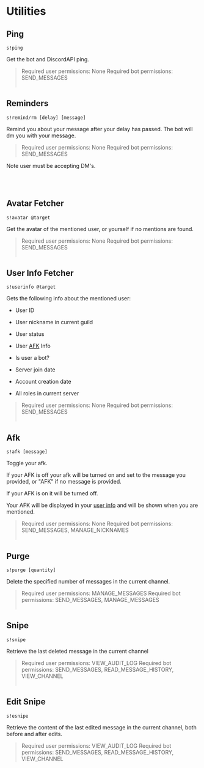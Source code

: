 # Utilities

## Ping

``s!ping``

Get the bot and DiscordAPI ping.

> Required user permissions: None
> Required bot permissions: SEND_MESSAGES
<br/><br/>

## Reminders
``s!remind/rm [delay] [message]``

Remind you about your message after your delay has passed. The bot will dm you with your message.

> Required user permissions: None
> Required bot permissions: SEND_MESSAGES

Note user must be accepting DM's.

<br/><br/>

## Avatar Fetcher
``s!avatar @target``

Get the avatar of the mentioned user, or yourself if no mentions are found.

> Required user permissions: None
> Required bot permissions: SEND_MESSAGES
<br/><br/>

## User Info Fetcher
``s!userinfo @target``

Gets the following info about the mentioned user:

+ User ID

+ User nickname in current guild

+ User status

+ User [AFK](utilities.md#Afk) Info

+ Is user a bot?

+ Server join date

+ Account creation date

+ All roles in current server

> Required user permissions: None
> Required bot permissions: SEND_MESSAGES
<br/><br/>

## Afk

``s!afk [message]``

Toggle your afk.

If your AFK is off your afk will be turned on and set to the message you provided, or "AFK" if no message is provided.

If your AFK is on it will be turned off.

Your AFK will be displayed in your [user info](#user-info-fetcher) and will be shown when you are mentioned.

> Required user permissions: None
> Required bot permissions: SEND_MESSAGES, MANAGE_NICKNAMES
<br/><br/>

## Purge

``s!purge [quantity]``

Delete the specified number of messages in the current channel. 

> Required user permissions: MANAGE_MESSAGES
> Required bot permissions: SEND_MESSAGES, MANAGE_MESSAGES
<br/><br/>

## Snipe

``s!snipe``

Retrieve the last deleted message in the current channel

> Required user permissions: VIEW_AUDIT_LOG
> Required bot permissions: SEND_MESSAGES, READ_MESSAGE_HISTORY, VIEW_CHANNEL
<br/><br/>

## Edit Snipe

``s!esnipe``

Retrieve the content of the last edited message in the current channel, both before and after edits.

> Required user permissions: VIEW_AUDIT_LOG
> Required bot permissions: SEND_MESSAGES, READ_MESSAGE_HISTORY, VIEW_CHANNEL
